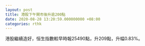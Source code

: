 ```yaml
---
layout: post
title: 港股下午開市後升逾200點
date: 2020-08-28 13:20:59.000000000 +08:00
categories: rthk
---
```


港股繼續造好，恒生指數較早時報25490點，升209點，升幅0.83%。
